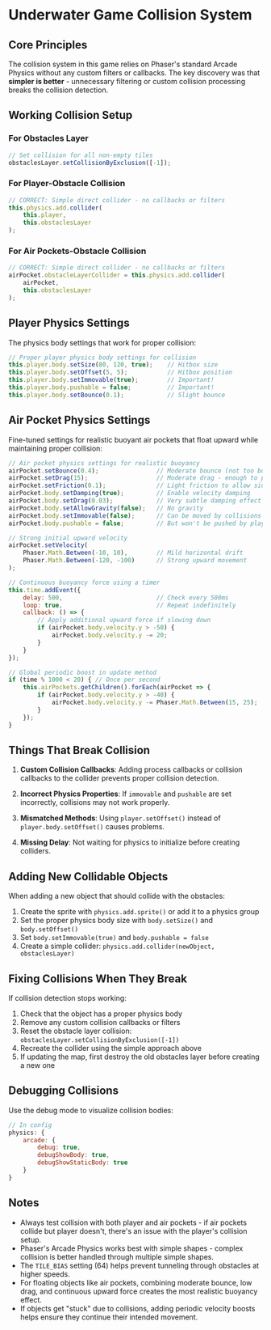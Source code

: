 # Underwater Game Collision System

## Core Principles

The collision system in this game relies on Phaser's standard Arcade Physics without any custom filters or callbacks. The key discovery was that **simpler is better** - unnecessary filtering or custom collision processing breaks the collision detection.

## Working Collision Setup

### For Obstacles Layer
```javascript
// Set collision for all non-empty tiles
obstaclesLayer.setCollisionByExclusion([-1]);
```

### For Player-Obstacle Collision
```javascript
// CORRECT: Simple direct collider - no callbacks or filters
this.physics.add.collider(
    this.player,
    this.obstaclesLayer
);
```

### For Air Pockets-Obstacle Collision
```javascript
// CORRECT: Simple direct collider - no callbacks or filters
airPocket.obstacleLayerCollider = this.physics.add.collider(
    airPocket, 
    this.obstaclesLayer
);
```

## Player Physics Settings

The physics body settings that work for proper collision:

```javascript
// Proper player physics body settings for collision
this.player.body.setSize(80, 120, true);    // Hitbox size
this.player.body.setOffset(5, 5);           // Hitbox position
this.player.body.setImmovable(true);        // Important!
this.player.body.pushable = false;          // Important!
this.player.body.setBounce(0.1);            // Slight bounce
```

## Air Pocket Physics Settings

Fine-tuned settings for realistic buoyant air pockets that float upward while maintaining proper collision:

```javascript
// Air pocket physics settings for realistic buoyancy
airPocket.setBounce(0.4);                // Moderate bounce (not too bouncy)
airPocket.setDrag(15);                   // Moderate drag - enough to provide resistance but not stop movement
airPocket.setFriction(0.1);              // Light friction to allow sideways movement
airPocket.body.setDamping(true);         // Enable velocity damping
airPocket.body.setDrag(0.03);            // Very subtle damping effect
airPocket.body.setAllowGravity(false);   // No gravity
airPocket.body.setImmovable(false);      // Can be moved by collisions
airPocket.body.pushable = false;         // But won't be pushed by player

// Strong initial upward velocity
airPocket.setVelocity(
    Phaser.Math.Between(-10, 10),        // Mild horizontal drift
    Phaser.Math.Between(-120, -100)      // Strong upward movement
);

// Continuous buoyancy force using a timer
this.time.addEvent({
    delay: 500,                          // Check every 500ms
    loop: true,                          // Repeat indefinitely
    callback: () => {
        // Apply additional upward force if slowing down
        if (airPocket.body.velocity.y > -50) {
            airPocket.body.velocity.y -= 20;
        }
    }
});

// Global periodic boost in update method
if (time % 1000 < 20) { // Once per second
    this.airPockets.getChildren().forEach(airPocket => {
        if (airPocket.body.velocity.y > -40) {
            airPocket.body.velocity.y -= Phaser.Math.Between(15, 25);
        }
    });
}
```

## Things That Break Collision

1. **Custom Collision Callbacks**: Adding process callbacks or collision callbacks to the collider prevents proper collision detection.

2. **Incorrect Physics Properties**: If `immovable` and `pushable` are set incorrectly, collisions may not work properly.

3. **Mismatched Methods**: Using `player.setOffset()` instead of `player.body.setOffset()` causes problems.

4. **Missing Delay**: Not waiting for physics to initialize before creating colliders.

## Adding New Collidable Objects

When adding a new object that should collide with the obstacles:

1. Create the sprite with `physics.add.sprite()` or add it to a physics group
2. Set the proper physics body size with `body.setSize()` and `body.setOffset()`
3. Set `body.setImmovable(true)` and `body.pushable = false`
4. Create a simple collider: `physics.add.collider(newObject, obstaclesLayer)`

## Fixing Collisions When They Break

If collision detection stops working:

1. Check that the object has a proper physics body
2. Remove any custom collision callbacks or filters
3. Reset the obstacle layer collision: `obstaclesLayer.setCollisionByExclusion([-1])`
4. Recreate the collider using the simple approach above
5. If updating the map, first destroy the old obstacles layer before creating a new one

## Debugging Collisions

Use the debug mode to visualize collision bodies:

```javascript
// In config
physics: {
    arcade: {
        debug: true,
        debugShowBody: true,
        debugShowStaticBody: true
    }
}
```

## Notes

- Always test collision with both player and air pockets - if air pockets collide but player doesn't, there's an issue with the player's collision setup.
- Phaser's Arcade Physics works best with simple shapes - complex collision is better handled through multiple simple shapes.
- The `TILE_BIAS` setting (64) helps prevent tunneling through obstacles at higher speeds.
- For floating objects like air pockets, combining moderate bounce, low drag, and continuous upward force creates the most realistic buoyancy effect.
- If objects get "stuck" due to collisions, adding periodic velocity boosts helps ensure they continue their intended movement. 